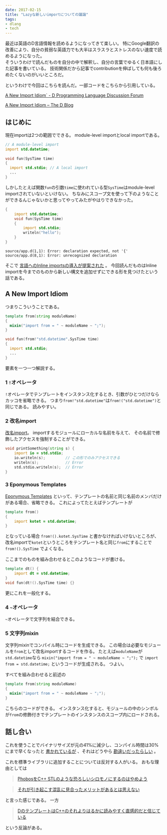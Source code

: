 ```yaml
---
date: 2017-02-15
title: "Lazyな新しいimportについての議論"
tags:
- dlang
- tech
---
```

最近は英語のD言語情報を読めるようになってきて楽しい。
特にGoogle翻訳の改善により、自分の貧弱な英語力でも大半はスラスラとストレスのない速度で読めるようになった。  
そういうわけで読んだものを自分の中で解釈し、自分の言葉でゆるく日本語にした記事を書いている。
技術関係だから記事でcontributionを伸ばしても何も後ろめたくないのがいいところだ。

というわけで今回はこちらを読んだ。一部コードをこちらから引用している。

[A New Import Idiom` - D Programming Language Discussion Forum](https://forum.dlang.org/thread/iprikkrpishsudltbdpy@forum.dlang.org)

[A New Import Idiom – The D Blog](https://dlang.org/blog/2017/02/13/a-new-import-idiom/)

## はじめに
現在importは2つの範囲でできる。
module-level importとlocal importである。

```d
// A module-level import
import std.datetime;
  
void fun(SysTime time)
{
  import std.stdio; // A local import
  ...
}
```

しかしたとえば関数`fun`の引数`time`に使われている型`SysTime`はmodule-level importされていないといけない。
ちなみにスコープ文を使って下のようなことができるんじゃないかと思ってやってみたがやはりできなかった。

```d
{
    import std.datetime;
    void fun(SysTime time)
    {
        import std.stdio;
        writeln("hello");
    }
}
```
```
source/app.d(1,1): Error: declaration expected, not '{'
source/app.d(8,1): Error: unrecognized declaration
```

そこで
[言語へのInline importsの導入が提案された](https://github.com/dlang/DIPs/blob/master/DIPs/DIP1005.md#inline-imports)
。
今回読んだものはInline importを今までのものから新しい構文を追加せずにできる形を見つけたという話である。

## A New Import Idiom
つまりこういうことである。

```d
template from(string moduleName)
{
  mixin("import from = " ~ moduleName ~ ";");
}

void fun(from!"std.datetime".SysTime time)
{
  import std.stdio;
  ...
}
```

要素を一つ一つ解説する。

### 1 `!`オペレータ
`!`オペレータでテンプレートをインスタンス化するとき、引数がひとつだけならカッコを省略できる。
つまり`from!"std.datetime"`は`from!("std.datetime")`と同じである。
読みやすい。

### 2 改名import
[改名import](https://dlang.org/spec/module.html#renamed_imports)。
importするモジュールにローカルな名前を与えて、 その名前で修飾したアクセスを強制することができる。

```d
void printSomething(string s) {
    import io = std.stdio;
    io.writeln(s);         // この形でのみアクセスできる
    writeln(s);            // Error
    std.stdio.writeln(s);  // Error
}
```

### 3 Eponymous Templates
[Eponymous Templates](https://dlang.org/spec/template.html#implicit_template_properties)
といって、テンプレートの名前と同じ名前のメンバだけがある場合、省略できる。
これによってたとえばテンプレートが

```d
template from()
{
    import kotet = std.datetime;
}
```

となっている場合
`from!().kotet.SysTime`
と書かなければいけないところが、改名importで`kotet`というところをテンプレート名と同じ`from`にすることで
`from!().SysTime`
でよくなる。

ここまでのものを組み合わせるとこのようなコードが書ける。

```d
template dt() {
    import dt = std.datetime; 
}
void fun(dt!().SysTime time) {}
```

更にこれを一般化する。

### 4 `~`オペレータ
`~`オペレータで文字列を結合できる。

### 5 文字列mixin
文字列mixinでコンパイル時にコードを生成できる。
この場合は必要なモジュールを`from`として改名importするコードを作る。
たとえば`moduleName`が`std.datetime`なら
`mixin("import from = " ~ moduleName ~ ";");`
で
`import from = std.datetime;`
というコードが生成される。
つよい。

すべてを組み合わせると前述の

```d
template from(string moduleName)
{
  mixin("import from = " ~ moduleName ~ ";");
}
```

こちらのコードができる。
インスタンス化すると、モジュールの中のシンボルが`from`の修飾付きでテンプレートのインスタンスのスコープ内にロードされる。

## 話し合い

これを使うことでバイナリサイズが元の41%に減少し、コンパイル時間は30%にまで早くなったと
[書かれているが](https://dlang.org/blog/2017/02/13/a-new-import-idiom/)
、それはどうやら
[勘違いだったらしい](https://forum.dlang.org/post/cbtjmdxtzyoajhngmlzj@forum.dlang.org)
。

これを標準ライブラリに追加することについては反対する人がいる。
おもな理由としては

 > [PhobosをC++ STLのような恐ろしいシロモノにするのはやめよう](https://forum.dlang.org/post/o8028m$10o5$1@digitalmars.com)

 > [それが引き起こす混乱に見合ったメリットがあるとは思えない](https://forum.dlang.org/post/mailman.463.1487115250.31550.digitalmars-d-announce@puremagic.com)

と言った感じである。
一方

 > [DのテンプレートはC++のそれよりはるかに読みやすく直感的だと信じている](https://forum.dlang.org/post/zmufkhhoscvopdqbpomj@forum.dlang.org)

 という反論がある。

